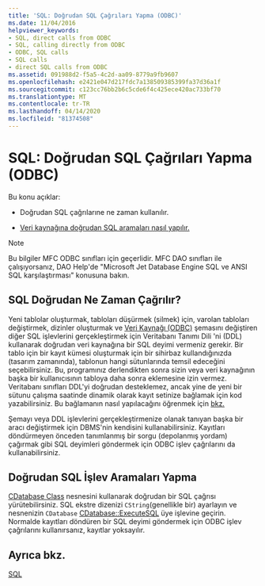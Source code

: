 ```yaml
---
title: 'SQL: Doğrudan SQL Çağrıları Yapma (ODBC)'
ms.date: 11/04/2016
helpviewer_keywords:
- SQL, direct calls from ODBC
- SQL, calling directly from ODBC
- ODBC, SQL calls
- SQL calls
- direct SQL calls from ODBC
ms.assetid: 091988d2-f5a5-4c2d-aa09-8779a9fb9607
ms.openlocfilehash: e2421e047d217fdc7a138509385399fa37d36a1f
ms.sourcegitcommit: c123cc76bb2b6c5cde6f4c425ece420ac733bf70
ms.translationtype: MT
ms.contentlocale: tr-TR
ms.lasthandoff: 04/14/2020
ms.locfileid: "81374508"
---
```

# <a name="sql-making-direct-sql-calls-odbc"></a>SQL: Doğrudan SQL Çağrıları Yapma (ODBC)

Bu konu açıklar:

- Doğrudan SQL çağrılarıne ne zaman kullanılır.

- [Veri kaynağına doğrudan SQL aramaları nasıl yapılır.](#_core_making_direct_sql_function_calls)

> [!NOTE]
> Bu bilgiler MFC ODBC sınıfları için geçerlidir. MFC DAO sınıfları ile çalışıyorsanız, DAO Help'de "Microsoft Jet Database Engine SQL ve ANSI SQL karşılaştırması" konusuna bakın.

## <a name="when-to-call-sql-directly"></a><a name="_core_when_to_call_sql_directly"></a>SQL Doğrudan Ne Zaman Çağrılır?

Yeni tablolar oluşturmak, tabloları düşürmek (silmek) için, varolan tabloları değiştirmek, dizinler oluşturmak ve [Veri Kaynağı (ODBC)](../../data/odbc/data-source-odbc.md) şemasını değiştiren diğer SQL işlevlerini gerçekleştirmek için Veritabanı Tanımı Dili 'ni (DDL) kullanarak doğrudan veri kaynağına bir SQL deyimi vermeniz gerekir. Bir tablo için bir kayıt kümesi oluşturmak için bir sihirbaz kullandığınızda (tasarım zamanında), tablonun hangi sütunlarında temsil edeceğini seçebilirsiniz. Bu, programınız derlendikten sonra sizin veya veri kaynağının başka bir kullanıcısının tabloya daha sonra eklemesine izin vermez. Veritabanı sınıfları DDL'yi doğrudan desteklemez, ancak yine de yeni bir sütunu çalışma saatinde dinamik olarak kayıt setinize bağlamak için kod yazabilirsiniz. Bu bağlamanın nasıl yapılacağını öğrenmek için [bkz.](../../data/odbc/recordset-dynamically-binding-data-columns-odbc.md)

Şemayı veya DDL işlevlerini gerçekleştirmenize olanak tanıyan başka bir aracı değiştirmek için DBMS'nin kendisini kullanabilirsiniz. Kayıtları döndürmeyen önceden tanımlanmış bir sorgu (depolanmış yordam) çağırmak gibi SQL deyimleri göndermek için ODBC işlev çağrılarını da kullanabilirsiniz.

## <a name="making-direct-sql-function-calls"></a><a name="_core_making_direct_sql_function_calls"></a>Doğrudan SQL İşlev Aramaları Yapma

[CDatabase Class](../../mfc/reference/cdatabase-class.md) nesnesini kullanarak doğrudan bir SQL çağrısı yürütebilirsiniz. SQL ekstre dizenizi `CString`(genellikle bir) ayarlayın ve nesnenizin `CDatabase` [CDatabase::ExecuteSQL](../../mfc/reference/cdatabase-class.md#executesql) üye işlevine geçirin. Normalde kayıtları döndüren bir SQL deyimi göndermek için ODBC işlev çağrılarını kullanırsanız, kayıtlar yoksayılır.

## <a name="see-also"></a>Ayrıca bkz.

[SQL](../../data/odbc/sql.md)
